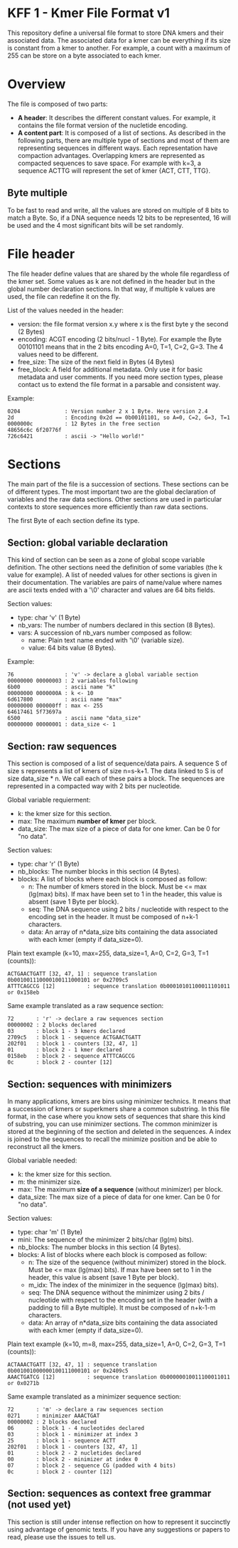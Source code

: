 # KFF 1 - Kmer File Format v1

This repository define a universal file format to store DNA kmers and their associated data.
The associated data for a kmer can be everything if its size is constant from a kmer to another.
For example, a count with a maximum of 255 can be store on a byte associated to each kmer.


# Overview

The file is composed of two parts:
* **A header**: It describes the different constant values.
For example, it contains the file format version of the nucletide encoding.
* **A content part**: It is composed of a list of sections.
As described in the following parts, there are multiple type of sections and most of them are representing sequences in different ways.
Each representation have compaction advantages.
Overlapping kmers are represented as compacted sequences to save space.
For example with k=3, a sequence ACTTG will represent the set of kmer {ACT, CTT, TTG}.

## Byte multiple

To be fast to read and write, all the values are stored on multiple of 8 bits to match a Byte.
So, if a DNA sequence needs 12 bits to be represented, 16 will be used and the 4 most significant bits will be set randomly.


# File header

The file header define values that are shared by the whole file regardless of the kmer set.
Some values as k are not defined in the header but in the global number declaration sections.
In that way, if multiple k values are used, the file can redefine it on the fly.

List of the values needed in the header:
* version: the file format version x.y where x is the first byte y the second (2 Bytes)
* encoding: ACGT encoding (2 bits/nucl - 1 Byte).
For example the Byte 00101101 means that in the 2 bits encoding A=0, T=1, C=2, G=3.
The 4 values need to be different.
* free_size: The size of the next field in Bytes (4 Bytes)
* free_block: A field for additional metadata. Only use it for basic metadata and user comments.
If you need more section types, please contact us to extend the file format in a parsable and consistent way.

Example:

```
0204              : Version number 2 x 1 Byte. Here version 2.4
2d                : Encoding 0x2d == 0b00101101, so A=0, C=2, G=3, T=1
0000000c          : 12 Bytes in the free section
48656c6c 6f20776f 
726c6421          : ascii -> "Hello world!"
```

# Sections

The main part of the file is a succession of sections.
These sections can be of different types.
The most important two are the global declaration of variables and the raw data sections.
Other sections are used in particular contexts to store sequences more efficiently than raw data sections.

The first Byte of each section define its type.

## Section: global variable declaration

This kind of section can be seen as a zone of global scope variable definition.
The other sections need the definition of some variables (the k value for example).
A list of needed values for other sections is given in their documentation.
The variables are pairs of name/value where names are ascii texts ended with a '\0' character and values are 64 bits fields.

Section values:
* type: char 'v' (1 Byte)
* nb_vars: The number of numbers declared in this section (8 Bytes).
* vars: A succession of nb_vars number composed as follow:
  * name: Plain text name ended with '\0' (variable size).
  * value: 64 bits value (8 Bytes).

Example:

```
76                : 'v' -> declare a global variable section
00000000 00000003 : 2 variables following
6b00              : ascii name "k"
00000000 0000000A : k <- 10
6d617800          : ascii name "max"
00000000 000000ff : max <- 255
64617461 5f73697a
6500              : ascii name "data_size"
00000000 00000001 : data_size <- 1
```

## Section: raw sequences

This section is composed of a list of sequence/data pairs.
A sequence S of size s represents a list of kmers of size n=s-k+1.
The data linked to S is of size data_size * n.
We call each of these pairs a block.
The sequences are represented in a compacted way with 2 bits per nucleotide.

Global variable requierment:
* k: the kmer size for this section.
* max: The maximum **number of kmer** per block.
* data_size: The max size of a piece of data for one kmer.
Can be 0 for "no data".

Section values:
* type: char 'r' (1 Byte)
* nb_blocks: The number blocks in this section (4 Bytes).
* blocks: A list of blocks where each block is composed as follow:
  * n: The number of kmers stored in the block. Must be <= max (lg(max) bits).
If max have been set to 1 in the header, this value is absent (save 1 Byte per block).
  * seq: The DNA sequence using 2 bits / nucleotide with respect to the encoding set in the header. It must be composed of n+k-1 characters.
  * data: An array of n\*data_size bits containing the data associated with each kmer (empty if data_size=0).

Plain text example (k=10, max=255, data_size=1, A=0, C=2, G=3, T=1 (counts)):
```
ACTGAACTGATT [32, 47, 1] : sequence translation 0b001001110000100111000101 or 0x2709c5
ATTTCAGCCG [12]          : sequence translation 0b00010101100011101011 or 0x158eb
```

Same example translated as a raw sequence section:
```
72       : 'r' -> declare a raw sequences section
00000002 : 2 blocks declared
03       : block 1 - 3 kmers declared
2709c5   : block 1 - sequence ACTGAACTGATT
202f01   : block 1 - counters [32, 47, 1]
01       : block 2 - 1 kmer declared
0158eb   : block 2 - sequence ATTTCAGCCG
0c       : block 2 - counter [12]
```


## Section: sequences with minimizers

In many applications, kmers are bins using minimizer technics.
It means that a succession of kmers or superkmers share a common substring.
In this file format, in the case where you know sets of sequences that share this kind of substring, you can use minimizer sections.
The common minimizer is stored at the beginning of the section and deleted in the sequences.
A index is joined to the sequences to recall the minimize position and be able to reconstruct all the kmers.

Global variable needed:
* k: the kmer size for this section.
* m: the minimizer size.
* max: The maximum **size of a sequence** (without minimizer) per block.
* data_size: The max size of a piece of data for one kmer.
Can be 0 for "no data".

Section values:
* type: char 'm' (1 Byte)
* mini: The sequence of the minimizer 2 bits/char (lg(m) bits).
* nb_blocks: The number blocks in this section (4 Bytes).
* blocks: A list of blocks where each block is composed as follow:
  * n: The size of the sequence (without minimizer) stored in the block. Must be <= max (lg(max) bits).
If max have been set to 1 in the header, this value is absent (save 1 Byte per block).
  * m_idx: The index of the minimizer in the sequence (lg(max) bits).
  * seq: The DNA sequence without the minimizer using 2 bits / nucleotide with respect to the encoding set in the header (with a padding to fill a Byte multiple). It must be composed of n+k-1-m characters.
  * data: An array of n\*data_size bits containing the data associated with each kmer (empty if data_size=0).

Plain text example (k=10, m=8, max=255, data_size=1, A=0, C=2, G=3, T=1 (counts)):
```
ACTAAACTGATT [32, 47, 1] : sequence translation 0b001001000000100111000101 or 0x2409c5
AAACTGATCG [12]          : sequence translation 0b00000010011100011011 or 0x0271b
```

Same example translated as a minimizer sequence section:
```
72       : 'm' -> declare a raw sequences section
0271     : minimizer AAACTGAT
00000002 : 2 blocks declared
06       : block 1 - 4 nucleotides declared
03       : block 1 - minimizer at index 3
25       : block 1 - sequence ACTT
202f01   : block 1 - counters [32, 47, 1]
01       : block 2 - 2 nucletides declared
00       : block 2 - minimizer at index 0
07       : block 2 - sequence CG (padded with 4 bits)
0c       : block 2 - counter [12]
```

## Section: sequences as context free grammar (not used yet)

This section is still under intense reflection on how to represent it succinctly using advantage of genomic texts.
If you have any suggestions or papers to read, please use the issues to tell us.
